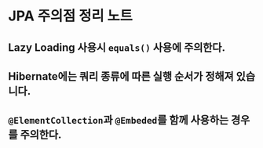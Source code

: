 # JPA 주의점 정리 노트

## Lazy Loading 사용시 `equals()` 사용에 주의한다.

## Hibernate에는 쿼리 종류에 따른 실행 순서가 정해져 있습니다.

## `@ElementCollection`과 `@Embeded`를 함께 사용하는 경우를 주의한다.
